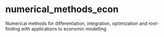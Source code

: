 # numerical_methods_econ
Numerical methods for differentiation, integration, optimization and root-finding with applications to economic modelling
